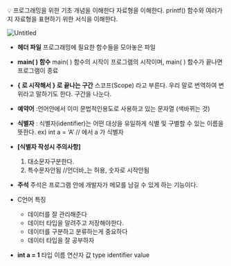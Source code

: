 <aside>
💡 프로그래밍을 위한 기초 개념을 이해한다
자료형을 이해한다.
printf() 함수와 여러가지 자료형을 표현하기 위한 서식을 이해한다.

</aside>

![Untitled](https://s3-us-west-2.amazonaws.com/secure.notion-static.com/5885247a-3bad-4df0-a33c-7ea4452a2dba/Untitled.png)

- **헤더 파일**
프로그래밍에 필요한 함수들을 모아놓은 파일

- **main( ) 함수**
main( ) 함수의 시작이 프로그램의 시작이며, main( ) 함수가 끝나면 프로그램이 종료

- **{ 로 시작해서 } 로 끝나는 구간**
스코프(Scope) 라고 부른다. 우리 말로 번역하여 변위라고 말하기도 한다. 구간을 나눈다.

- **예약어**
:언어안에서 이미 문법적인용도로 사용하고 있는 문자열
(색바뀌는 것)

- **식별자**
: 식별자(identifier)는 어떤 대상을 유일하게 식별 및 구별할 수 있는 이름을 뜻한다.
ex) int a = ‘A’ // 에서 a 가 식별자

- **[식별자 작성시 주의사항]**
    1. 대소문자구분한다.
    2. 특수문자안됨 //언더바_는 허용, 숫자로 시작안됨

- **주석**
주석은 프로그램 안에 개발자가 메모를 남길 수 있게 하는 기능이다.

- C언어 특징
    - 데이터를 잘 관리해준다
    - 데이터 타입을 알려주고 저장해야한다.
    - 데이터를 구분하고 분류하는게 중요하다
    - 데이터 타입을 잘 공부하자

- **int         a                =          1**
타입    이름         연산자    값
type      identifier              value
